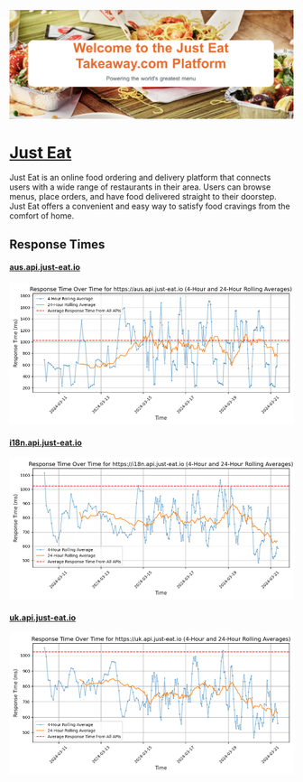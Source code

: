 [![Visit Just Eat](imagePreview.png)](https://developers.just-eat.com)

# [Just Eat](https://developers.just-eat.com)

Just Eat is an online food ordering and delivery platform that connects users with a wide range of restaurants in their area. Users can browse menus, place orders, and have food delivered straight to their doorstep. Just Eat offers a convenient and easy way to satisfy food cravings from the comfort of home.

## Response Times

#### [aus.api.just-eat.io](https://aus.api.just-eat.io)

![aus.api.just-eat.io](response-time-charts/6175732e6170692e6a7573742d6561742e696f.png)
#### [i18n.api.just-eat.io](https://i18n.api.just-eat.io)

![i18n.api.just-eat.io](response-time-charts/6931386e2e6170692e6a7573742d6561742e696f.png)
#### [uk.api.just-eat.io](https://uk.api.just-eat.io)

![uk.api.just-eat.io](response-time-charts/756b2e6170692e6a7573742d6561742e696f.png)
